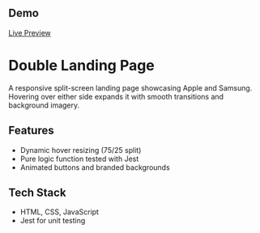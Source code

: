 ## Demo
[Live Preview](https://mrvyde.github.io/double-landing-page/)

# Double Landing Page

A responsive split-screen landing page showcasing Apple and Samsung. Hovering over either side expands it with smooth transitions and background imagery.

## Features
- Dynamic hover resizing (75/25 split)
- Pure logic function tested with Jest
- Animated buttons and branded backgrounds

## Tech Stack
- HTML, CSS, JavaScript
- Jest for unit testing
